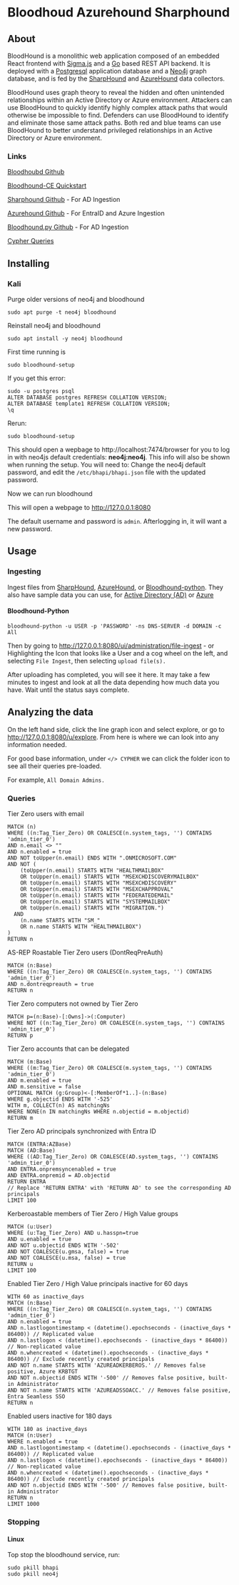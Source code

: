 # Bloodhoud Azurehound Sharphound

## About

BloodHound is a monolithic web application composed of an embedded React frontend with [Sigma.js](https://www.sigmajs.org/) and a [Go](https://go.dev/) based REST API backend. It is deployed with a [Postgresql](https://www.postgresql.org/) application database and a [Neo4j](https://neo4j.com/) graph database, and is fed by the [SharpHound](https://github.com/SpecterOps/SharpHound) and [AzureHound](https://github.com/SpecterOps/AzureHound) data collectors.

BloodHound uses graph theory to reveal the hidden and often unintended relationships within an Active Directory or Azure environment. Attackers can use BloodHound to quickly identify highly complex attack paths that would otherwise be impossible to find. Defenders can use BloodHound to identify and eliminate those same attack paths. Both red and blue teams can use BloodHound to better understand privileged relationships in an Active Directory or Azure environment.

### Links

[Bloodhoubd Github](https://github.com/SpecterOps/BloodHound)

[Bloodhound-CE Quickstart](https://bloodhound.specterops.io/get-started/quickstart/community-edition-quickstart)

[Sharphound Github](https://github.com/SpecterOps/SharpHound) - For AD Ingestion

[Azurehound Github](https://github.com/SpecterOps/AzureHound) - For EntraID and Azure Ingestion

[Bloodhound.py Github](https://github.com/dirkjanm/BloodHound.py) - For AD Ingestion

[Cypher Queries](https://queries.specterops.io/)

## Installing

### Kali

Purge older versions of neo4j and bloodhound

```
sudo apt purge -t neo4j bloodhound
```

Reinstall neo4j and bloodhound

```
sudo apt install -y neo4j bloodhound
```

First time running is

```
sudo bloodhound-setup
```

If you get this error:

```
sudo -u postgres psql
ALTER DATABASE postgres REFRESH COLLATION VERSION;
ALTER DATABASE template1 REFRESH COLLATION VERSION;
\q
```

Rerun:

```
sudo bloodhound-setup
```

This should open a wepbage to http://localhost:7474/browser for you to log in with neo4js default credentials: **neo4j:neo4j**. This info will also be shown when running the setup. You will need to: Change the neo4j default password, and edit the `/etc/bhapi/bhapi.json` file with the updated password.

Now we can run bloodhound

This will open a webpage to http://127.0.0.1:8080

The default username and password is `admin`. Afterlogging in, it will want a new password.

## Usage

### Ingesting

Ingest files from [SharpHound](https://github.com/SpecterOps/SharpHound), [AzureHound](https://github.com/SpecterOps/AzureHound), or [Bloodhound-python](https://github.com/dirkjanm/BloodHound.py). They also have sample data you can use, for [Active Directory (AD)](https://raw.githubusercontent.com/SpecterOps/BloodHound-Docs/main/docs/assets/sample-data/ad_sampledata.zip) or [Azure](https://raw.githubusercontent.com/SpecterOps/BloodHound-Docs/main/docs/assets/sample-data/entra_sampledata.zip)

#### Bloodhound-Python

```
bloodhound-python -u USER -p 'PASSWORD' -ns DNS-SERVER -d DOMAIN -c All
```

Then by going to http://127.0.0.1:8080/ui/administration/file-ingest - or Highlighting the Icon that looks like a User and a cog wheel on the left, and selecting `File Ingest`, then selecting `upload file(s).`

After uploading has completed, you will see it here. It may take a few minutes to ingest and look at all the data depending how much data you have. Wait until the status says complete.

## Analyzing the data

On the left hand side, click the line graph icon and select explore, or go to http://127.0.0.1:8080/u/explore. From here is where we can look into any information needed.

For good base information, under `</> CYPHER` we can click the folder icon to see all their queries pre-loaded.

For example, `All Domain Admins.`

### Queries

Tier Zero users with email

```
MATCH (n)
WHERE ((n:Tag_Tier_Zero) OR COALESCE(n.system_tags, '') CONTAINS 'admin_tier_0')
AND n.email <> ""
AND n.enabled = true
AND NOT toUpper(n.email) ENDS WITH ".ONMICROSOFT.COM"
AND NOT (
    (toUpper(n.email) STARTS WITH "HEALTHMAILBOX"
    OR toUpper(n.email) STARTS WITH "MSEXCHDISCOVERYMAILBOX"
    OR toUpper(n.email) STARTS WITH "MSEXCHDISCOVERY"
    OR toUpper(n.email) STARTS WITH "MSEXCHAPPROVAL"
    OR toUpper(n.email) STARTS WITH "FEDERATEDEMAIL"
    OR toUpper(n.email) STARTS WITH "SYSTEMMAILBOX"
    OR toUpper(n.email) STARTS WITH "MIGRATION.")
  AND
    (n.name STARTS WITH "SM_"
    OR n.name STARTS WITH "HEALTHMAILBOX")
)
RETURN n
```

AS-REP Roastable Tier Zero users (DontReqPreAuth)

```
MATCH (n:Base)
WHERE ((n:Tag_Tier_Zero) OR COALESCE(n.system_tags, '') CONTAINS 'admin_tier_0')
AND n.dontreqpreauth = true
RETURN n
```

Tier Zero computers not owned by Tier Zero

```
MATCH p=(n:Base)-[:Owns]->(:Computer)
WHERE NOT ((n:Tag_Tier_Zero) OR COALESCE(n.system_tags, '') CONTAINS 'admin_tier_0')
RETURN p
```

Tier Zero accounts that can be delegated

```
MATCH (m:Base)
WHERE ((m:Tag_Tier_Zero) OR COALESCE(m.system_tags, '') CONTAINS 'admin_tier_0')
AND m.enabled = true
AND m.sensitive = false
OPTIONAL MATCH (g:Group)<-[:MemberOf*1..]-(n:Base)
WHERE g.objectid ENDS WITH '-525'
WITH m, COLLECT(n) AS matchingNs
WHERE NONE(n IN matchingNs WHERE n.objectid = m.objectid)
RETURN m
```

Tier Zero AD principals synchronized with Entra ID

```
MATCH (ENTRA:AZBase)
MATCH (AD:Base)
WHERE ((AD:Tag_Tier_Zero) OR COALESCE(AD.system_tags, '') CONTAINS 'admin_tier_0')
AND ENTRA.onpremsyncenabled = true
AND ENTRA.onpremid = AD.objectid
RETURN ENTRA
// Replace 'RETURN ENTRA' with 'RETURN AD' to see the corresponding AD principals
LIMIT 100
```

Kerberoastable members of Tier Zero / High Value groups

```
MATCH (u:User)
WHERE (u:Tag_Tier_Zero) AND u.hasspn=true
AND u.enabled = true
AND NOT u.objectid ENDS WITH '-502'
AND NOT COALESCE(u.gmsa, false) = true
AND NOT COALESCE(u.msa, false) = true 
RETURN u
LIMIT 100
```

Enabled Tier Zero / High Value principals inactive for 60 days

```
WITH 60 as inactive_days
MATCH (n:Base)
WHERE ((n:Tag_Tier_Zero) OR COALESCE(n.system_tags, '') CONTAINS 'admin_tier_0')
AND n.enabled = true
AND n.lastlogontimestamp < (datetime().epochseconds - (inactive_days * 86400)) // Replicated value
AND n.lastlogon < (datetime().epochseconds - (inactive_days * 86400)) // Non-replicated value
AND n.whencreated < (datetime().epochseconds - (inactive_days * 86400)) // Exclude recently created principals
AND NOT n.name STARTS WITH 'AZUREADKERBEROS.' // Removes false positive, Azure KRBTGT
AND NOT n.objectid ENDS WITH '-500' // Removes false positive, built-in Administrator
AND NOT n.name STARTS WITH 'AZUREADSSOACC.' // Removes false positive, Entra Seamless SSO
RETURN n
```

Enabled users inactive for 180 days

```
WITH 180 as inactive_days
MATCH (n:User)
WHERE n.enabled = true
AND n.lastlogontimestamp < (datetime().epochseconds - (inactive_days * 86400)) // Replicated value
AND n.lastlogon < (datetime().epochseconds - (inactive_days * 86400)) // Non-replicated value
AND n.whencreated < (datetime().epochseconds - (inactive_days * 86400)) // Exclude recently created principals
AND NOT n.objectid ENDS WITH '-500' // Removes false positive, built-in Administrator
RETURN n
LIMIT 1000
```

### Stopping

#### Linux

Top stop the bloodhound service, run:

```
sudo pkill bhapi
sudo pkill neo4j
```
